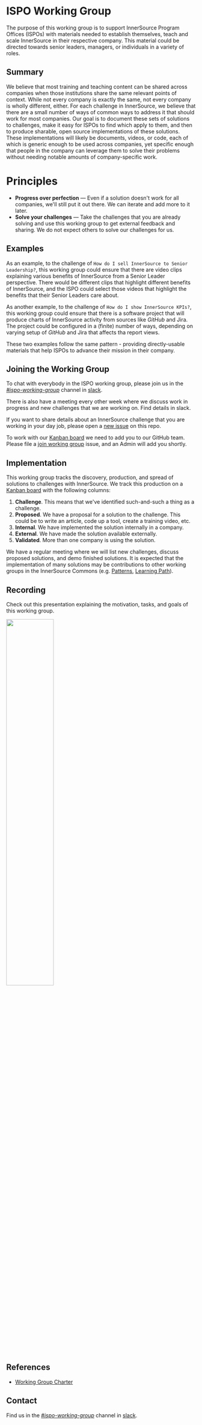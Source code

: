 # ISPO Working Group

The purpose of this working group is to support InnerSource Program Offices (ISPOs) with materials needed to establish themselves, teach and scale InnerSource in their respective company.
This material could be directed towards senior leaders, managers, or individuals in a variety of roles.

## Summary

We believe that most training and teaching content can be shared across companies when those institutions share the same relevant points of context.
While not every company is exactly the same, not every company is wholly different, either.
For each challenge in InnerSource, we believe that there are a small number of ways of common ways to address it that should work for most companies.
Our goal is to document these sets of solutions to challenges, make it easy for ISPOs to find which apply to them, and then to produce sharable, open source implementations of these solutions.
These implementations will likely be documents, videos, or code, each of which is generic enough to be used across companies,
yet specific enough that people in the company can leverage them to solve their problems without needing notable amounts of company-specific work.

# Principles

* **Progress over perfection** — Even if a solution doesn't work for all companies, we'll still put it out there.
We can iterate and add more to it later.
* **Solve your challenges** — Take the challenges that you are already solving and use this working group to get external feedback and sharing.
We do not expect others to solve our challenges for us.

## Examples

As an example, to the challenge of `How do I sell InnerSource to Senior Leadership?`,
this working group could ensure that there are video clips explaining various benefits of InnerSource from a Senior Leader perspective.
There would be different clips that highlight different benefits of InnerSource,
and the ISPO could select those videos that highlight the benefits that their Senior Leaders care about.

As another example, to the challenge of `How do I show InnerSource KPIs?`,
this working group could ensure that there is a software project that will produce charts of InnerSource activity from sources like _GitHub_ and Jira.
The project could be configured in a (finite) number of ways, depending on varying setup of _GitHub_ and Jira that affects tha report views.

These two examples follow the same pattern - providing directly-usable materials that help ISPOs to advance their mission in their company.

## Joining the Working Group

To chat with everybody in the ISPO working group, please join us in the _[#ispo-working-group][]_ channel in [slack][].

There is also have a meeting every other week where we discuss work in progress and new challenges that we are working on. Find details in slack.

If you want to share details about an InnerSource challenge that you are working in your day job, please open a [new issue](https://github.com/InnerSourceCommons/ispo-working-group/issues) on this repo.

To work with our [Kanban board][] we need to add you to our GitHub team.
Please file a [join working group][] issue, and an Admin will add you shortly.

## Implementation

This working group tracks the discovery, production, and spread of solutions to challenges with InnerSource.
We track this production on a [Kanban board][] with the following columns:

1. **Challenge**.  This means that we've identified such-and-such a thing as a challenge.
1. **Proposed**.  We have a proposal for a solution to the challenge.
This could be to write an article, code up a tool, create a training video, etc.
1. **Internal**.  We have implemented the solution internally in a company.
1. **External**.  We have made the solution available externally.
1. **Validated**.  More than one company is using the solution.

We have a regular meeting where we will list new challenges, discuss proposed solutions, and demo finished solutions.
It is expected that the implementation of many solutions may be contributions to other working groups in the InnerSource Commons (e.g. [Patterns][], [Learning Path][]).

## Recording

Check out this presentation explaining the motivation, tasks, and goals of this working group.

[<img src="https://user-images.githubusercontent.com/9609562/211604583-ee41a7b4-cb56-4f72-9256-bfa2a560258b.png" width="50%" />](https://www.youtube.com/watch?v=r8Ce7GlwBeA)

## References

* [Working Group Charter](https://github.com/InnerSourceCommons/foundation-governance/edit/master/ispo-working-group-charter.md)

## Contact

Find us in the _[#ispo-working-group][]_ channel in [slack][].

[#ispo-working-group]: https://app.slack.com/client/T04PXKRM0/C04DT6NQX7G
[slack]: https://innersourcecommons.org/slack
[Kanban board]: https://github.com/orgs/InnerSourceCommons/projects/4/views/1
[Patterns]: https://github.com/InnerSourceCommons/InnerSourcePatterns
[Learning Path]: https://github.com/InnerSourceCommons/InnerSourceLearningPath
[join working group]: https://github.com/InnerSourceCommons/ispo-working-group/issues/new?assignees=rrrutledge%2Cspier&labels=join-wg&template=join-wg.yml&title=%5Bjoin%5D+%3Cyour-name%3E
